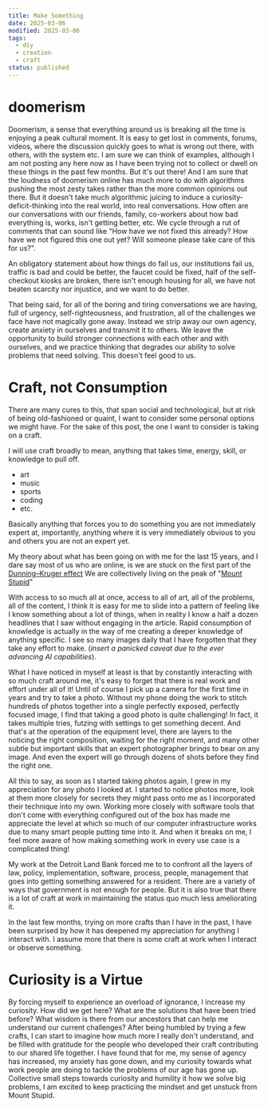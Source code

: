 ```yaml
---
title: Make Something
date: 2025-03-06
modified: 2025-03-06
tags:
  - diy
  - creation
  - craft
status: published
---
```


# doomerism

Doomerism, a sense that everything around us is breaking all the time is enjoying a peak cultural moment. It is easy to get lost in comments, forums, videos, where the discussion quickly goes to what is wrong out there, with others, with the system etc. I am sure we can think of examples, although I am not posting any here now as I have been trying not to collect or dwell on these things in the past few months. But it's out there! And I am sure that the loudness of doomerism online has much more to do with algorithms pushing the most zesty takes rather than the more common opinions out there. But it doesn't take much algorithmic juicing to induce a curiosity-deficit-thinking into the real world, into real conversations. How often are our conversations with our friends, family, co-workers about how bad everything is, works, isn't getting better, etc. We cycle through a rut of comments that can sound like "How have we not fixed this already? How have we not figured this one out yet? Will someone please take care of this for us?".

An obligatory statement about how things do fail us, our institutions fail us, traffic is bad and could be better, the faucet could be fixed, half of the self-checkout kiosks are broken, there isn't enough housing for all, we have not beaten scarcity nor injustice, and we want to do better.

That being said, for all of the boring and tiring conversations we are having, full of urgency, self-righteousness, and frustration, all of the challenges we face have not magically gone away. Instead we strip away our own agency, create anxiety in ourselves and transmit it to others. We leave the opportunity to build stronger connections with each other and with ourselves, and we practice thinking that degrades our ability to solve problems that need solving. This doesn't feel good to us.

# Craft, not Consumption

There are many cures to this, that span social and technological, but at risk of being old-fashioned or quaint, I want to consider some personal options we might have. For the sake of this post, the one I want to consider is taking on a craft.

I will use craft broadly to mean, anything that takes time, energy, skill, or knowledge to pull off.

- art
- music
- sports
- coding
- etc.

Basically anything that forces you to do something you are not immediately expert at, importantly, anything where it is very immediately obvious to you and others you are not an expert yet.

My theory about what has been going on with me for the last 15 years, and I dare say most of us who are online, is we are stuck on the first part of the [Dunning–Kruger effect](https://en.wikipedia.org/wiki/Dunning%E2%80%93Kruger_effect) We are collectively living on the peak of "[Mount Stupid](https://commons.wikimedia.org/wiki/File:Dunning–Kruger_Effect_01.svg)"

With access to so much all at once, access to all of art, all of the problems, all of the content, I think it is easy for me to slide into a pattern of feeling like I know something about a lot of things, when in reality I know a half a dozen headlines that I saw without engaging in the article. Rapid consumption of knowledge is actually in the way of me creating a deeper knowledge of anything specific. I see so many images daily that I have forgotten that they take any effort to make. (_insert a panicked caveat due to the ever advancing AI capabilities_).

What I have noticed in myself at least is that by constantly interacting with so much craft around me, it's easy to forget that there is real work and effort under all of it! Until of course I pick up a camera for the first time in years and try to take a photo. Without my phone doing the work to stitch hundreds of photos together into a single perfectly exposed, perfectly focused image, I find that taking a good photo is quite challenging! In fact, it takes multiple tries, futzing with settings to get something decent. And that's at the operation of the equipment level, there are layers to the noticing the right composition, waiting for the right moment, and many other subtle but important skills that an expert photographer brings to bear on any image. And even the expert will go through dozens of shots before they find the right one.

All this to say, as soon as I started taking photos again, I grew in my appreciation for any photo I looked at. I started to notice photos more, look at them more closely for secrets they might pass onto me as I incorporated their technique into my own. Working more closely with software tools that don't come with everything configured out of the box has made me appreciate the level at which so much of our computer infrastructure works due to many smart people putting time into it. And when it breaks on me, I feel more aware of how making something work in every use case is a complicated thing!

My work at the Detroit Land Bank forced me to to confront all the layers of law, policy, implementation, software, process, people, management that goes into getting something answered for a resident. There are a variety of ways that government is not enough for people. But it is also true that there is a lot of craft at work in maintaining the status quo much less ameliorating it.

In the last few months, trying on more crafts than I have in the past, I have been surprised by how it has deepened my appreciation for anything I interact with. I assume more that there is some craft at work when I interact or observe something.

# Curiosity is a Virtue

By forcing myself to experience an overload of ignorance, I increase my curiosity. How did we get here? What are the solutions that have been tried before? What wisdom is there from our ancestors that can help me understand our current challenges? After being humbled by trying a few crafts, I can start to imagine how much more I really don't understand, and be filled with gratitude for the people who developed their craft contributing to our shared life together. I have found that for me, my sense of agency has increased, my anxiety has gone down, and my curiosity towards what work people are doing to tackle the problems of our age has gone up. Collective small steps towards curiosity and humility it how we solve big problems, I am excited to keep practicing the mindset and get unstuck from Mount Stupid.
